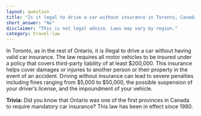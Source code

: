 ```yaml
---
layout: question
title: "Is it legal to drive a car without insurance in Toronto, Canada?"
short_answer: "No"
disclaimer: "This is not legal advice. Laws may vary by region."
category: travel-law
---
```

In Toronto, as in the rest of Ontario, it is illegal to drive a car without having valid car insurance. The law requires all motor vehicles to be insured under a policy that covers third-party liability of at least $200,000. This insurance helps cover damages or injuries to another person or their property in the event of an accident. Driving without insurance can lead to severe penalties including fines ranging from $5,000 to $50,000, the possible suspension of your driver’s license, and the impoundment of your vehicle.

**Trivia:** Did you know that Ontario was one of the first provinces in Canada to require mandatory car insurance? This law has been in effect since 1980.
